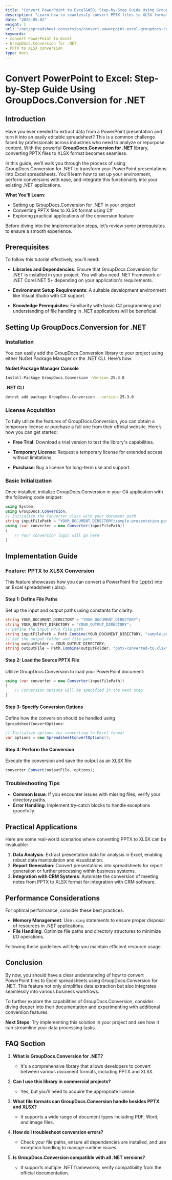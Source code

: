 ```yaml
---
title: "Convert PowerPoint to Excel&#58; Step-by-Step Guide Using GroupDocs.Conversion for .NET"
description: "Learn how to seamlessly convert PPTX files to XLSX format with GroupDocs.Conversion for .NET. Follow this step-by-step guide to enhance your data processing tasks."
date: "2025-05-02"
weight: 1
url: "/net/spreadsheet-conversion/convert-powerpoint-excel-groupdocs-conversion-net/"
keywords:
- convert PowerPoint to Excel
- GroupDocs.Conversion for .NET
- PPTX to XLSX conversion
type: docs
---
```

# Convert PowerPoint to Excel: Step-by-Step Guide Using GroupDocs.Conversion for .NET

## Introduction
Have you ever needed to extract data from a PowerPoint presentation and turn it into an easily editable spreadsheet? This is a common challenge faced by professionals across industries who need to analyze or repurpose content. With the powerful **GroupDocs.Conversion for .NET** library, converting PPTX files to XLSX format becomes seamless.

In this guide, we’ll walk you through the process of using GroupDocs.Conversion for .NET to transform your PowerPoint presentations into Excel spreadsheets. You'll learn how to set up your environment, perform conversions with ease, and integrate this functionality into your existing .NET applications.

**What You'll Learn:**
- Setting up GroupDocs.Conversion for .NET in your project
- Converting PPTX files to XLSX format using C#
- Exploring practical applications of the conversion feature

Before diving into the implementation steps, let’s review some prerequisites to ensure a smooth experience.

## Prerequisites
To follow this tutorial effectively, you'll need:

- **Libraries and Dependencies**: Ensure that GroupDocs.Conversion for .NET is installed in your project. You will also need .NET Framework or .NET Core/.NET 5+ depending on your application's requirements.
  
- **Environment Setup Requirements**: A suitable development environment like Visual Studio with C# support.

- **Knowledge Prerequisites**: Familiarity with basic C# programming and understanding of file handling in .NET applications will be beneficial.

## Setting Up GroupDocs.Conversion for .NET
### Installation
You can easily add the GroupDocs.Conversion library to your project using either NuGet Package Manager or the .NET CLI. Here’s how:

**NuGet Package Manager Console**
```bash
Install-Package GroupDocs.Conversion -Version 25.3.0
```

**.NET CLI**
```bash
dotnet add package GroupDocs.Conversion --version 25.3.0
```

### License Acquisition
To fully utilize the features of GroupDocs.Conversion, you can obtain a temporary license or purchase a full one from their official website. Here’s how you can get started:

- **Free Trial**: Download a trial version to test the library's capabilities.
  
- **Temporary License**: Request a temporary license for extended access without limitations.

- **Purchase**: Buy a license for long-term use and support.

### Basic Initialization
Once installed, initialize GroupDocs.Conversion in your C# application with the following code snippet:

```csharp
using System;
using GroupDocs.Conversion;
// Initialize the Converter class with your document path
string inputFilePath = "YOUR_DOCUMENT_DIRECTORY/sample-presentation.pptx";
using (var converter = new Converter(inputFilePath))
{
    // Your conversion logic will go here
}
```

## Implementation Guide
### Feature: PPTX to XLSX Conversion
This feature showcases how you can convert a PowerPoint file (.pptx) into an Excel spreadsheet (.xlsx).

#### Step 1: Define File Paths
Set up the input and output paths using constants for clarity:

```csharp
string YOUR_DOCUMENT_DIRECTORY = "YOUR_DOCUMENT_DIRECTORY";
string YOUR_OUTPUT_DIRECTORY = "YOUR_OUTPUT_DIRECTORY";
// Define the input PPTX file path
string inputFilePath = Path.Combine(YOUR_DOCUMENT_DIRECTORY, "sample-presentation.pptx");
// Set the output folder and file path
string outputFolder = YOUR_OUTPUT_DIRECTORY;
string outputFile = Path.Combine(outputFolder, "pptx-converted-to.xlsx");
```

#### Step 2: Load the Source PPTX File
Utilize GroupDocs.Conversion to load your PowerPoint document:

```csharp
using (var converter = new Converter(inputFilePath))
{
    // Conversion options will be specified in the next step
}
```

#### Step 3: Specify Conversion Options
Define how the conversion should be handled using `SpreadsheetConvertOptions`:

```csharp
// Initialize options for converting to Excel format
var options = new SpreadsheetConvertOptions();
```

#### Step 4: Perform the Conversion
Execute the conversion and save the output as an XLSX file:

```csharp
converter.Convert(outputFile, options);
```

### Troubleshooting Tips
- **Common Issue**: If you encounter issues with missing files, verify your directory paths.
- **Error Handling**: Implement try-catch blocks to handle exceptions gracefully.

## Practical Applications
Here are some real-world scenarios where converting PPTX to XLSX can be invaluable:

1. **Data Analysis**: Extract presentation data for analysis in Excel, enabling robust data manipulation and visualization.
2. **Report Generation**: Convert presentations into spreadsheets for report generation or further processing within business systems.
3. **Integration with CRM Systems**: Automate the conversion of meeting notes from PPTX to XLSX format for integration with CRM software.

## Performance Considerations
For optimal performance, consider these best practices:

- **Memory Management**: Use `using` statements to ensure proper disposal of resources in .NET applications.
- **File Handling**: Optimize file paths and directory structures to minimize I/O operations.
  
Following these guidelines will help you maintain efficient resource usage.

## Conclusion
By now, you should have a clear understanding of how to convert PowerPoint files to Excel spreadsheets using GroupDocs.Conversion for .NET. This feature not only simplifies data extraction but also integrates seamlessly into various business workflows.

To further explore the capabilities of GroupDocs.Conversion, consider diving deeper into their documentation and experimenting with additional conversion features.

**Next Steps**: Try implementing this solution in your project and see how it can streamline your data processing tasks.

## FAQ Section
1. **What is GroupDocs.Conversion for .NET?**
   - It's a comprehensive library that allows developers to convert between various document formats, including PPTX and XLSX.
  
2. **Can I use this library in commercial projects?**
   - Yes, but you'll need to acquire the appropriate license.

3. **What file formats can GroupDocs.Conversion handle besides PPTX and XLSX?**
   - It supports a wide range of document types including PDF, Word, and image files.
  
4. **How do I troubleshoot conversion errors?**
   - Check your file paths, ensure all dependencies are installed, and use exception handling to manage runtime issues.

5. **Is GroupDocs.Conversion compatible with all .NET versions?**
   - It supports multiple .NET frameworks; verify compatibility from the official documentation.

